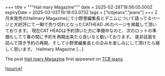 +++
title = """Hail mary Magazine"""
date = 2025-02-28T18:56:05.000Z
expiryDate = 2025-03-03T19:18:03.073Z
tags = ["tcbjeans","jeans"]
+++
2月末発売のHailmary Magazineにて小野里編集長とデニムについて語ってるページと大好評にて一瞬で売り切れとなったCATHEAD JKのページを掲載して頂いております。 現在CAT HEADは予約頂いた方に準備中なのと、次のロットの準備もしてて春の間に予約を再開出来たら良いなと動いております。 是非誌面を読んで頂き予約の再開、そして小野里編集長との企みを楽しみにして頂けたら嬉しく思います。 Hailmary Magazine \[…\]

The post [Hail mary Magazine](http://tcbjeans.com/2025/03/01/51420) first appeared on [TCB jeans](http://tcbjeans.com).

[[source]](http://tcbjeans.com/2025/03/01/51420)
